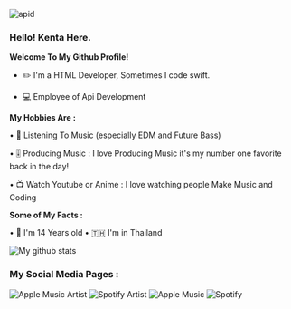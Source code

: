![apid](https://user-images.githubusercontent.com/35761701/88482032-ea340100-cf88-11ea-8158-3515b7d37c07.jpg)
### **Hello! Kenta Here.**

**Welcome To My Github Profile!**
  
  - ✏️ I'm a HTML Developer, Sometimes I code swift.
  
  - 💻 Employee of Api Development

**My Hobbies Are :**
  
   • 🎵 Listening To Music (especially EDM and Future Bass)
   
   • 🎚 Producing Music : I love Producing Music it's my number one favorite back in the day!
  
   • 📺 Watch Youtube or Anime : I love watching people Make Music and Coding
  
**Some of My Facts :**

   • 🙊 I'm 14 Years old
   • 🇹🇭 I'm in Thailand

   ![My github stats](https://github-readme-stats.vercel.app/api?username=kentakoong&show_icons=true)

### **My Social Media Pages :**

   ![Apple Music Artist](https://music.apple.com/th/artist/kentakoongmusic/1453679230)
   ![Spotify Artist](https://open.spotify.com/artist/2gboSsr87dJNPzRukWbikO)
   ![Apple Music](https://music.apple.com/profile/kentakoongmusic)
   ![Spotify](https://open.spotify.com/user/p29djf3vdm1imjb0npl765dyo)
